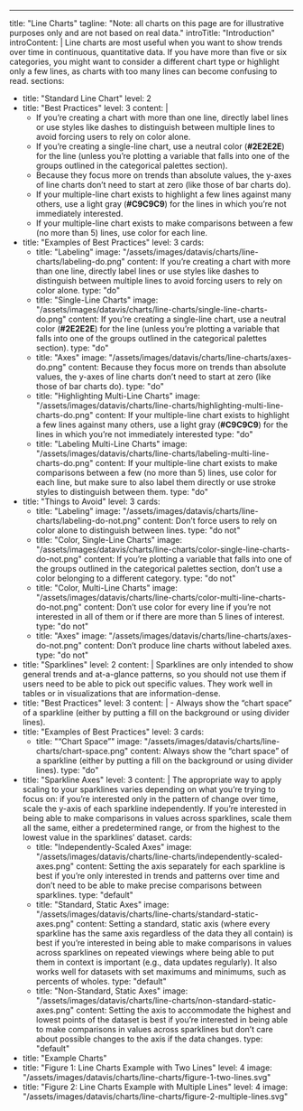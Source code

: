 ---
title: "Line Charts"
tagline: "Note: all charts on this page are for illustrative purposes only and are not based on real data."
introTitle: "Introduction"
introContent: | 
        Line charts are most useful when you want to show trends over time in continuous, quantitative data. If you have more than five or six categories, you might want to consider a different chart type or highlight only a few lines, as charts with too many lines can become confusing to read.
sections:
  - title: "Standard Line Chart"
    level: 2
  - title: "Best Practices"
    level: 3
    content: |
      - If you’re creating a chart with more than one line, directly label lines or use styles like dashes to distinguish between multiple lines to avoid forcing users to rely on color alone.
      - If you’re creating a single-line chart, use a neutral color (**#2E2E2E**) for the line (unless you’re plotting a variable that falls into one of the groups outlined in the categorical palettes section).
      - Because they focus more on trends than absolute values, the y-axes of line charts don’t need to start at zero (like those of bar charts do).
      - If your multiple-line chart exists to highlight a few lines against many others, use a light gray (**#C9C9C9**) for the lines in which you’re not immediately interested.
      - If your multiple-line chart exists to make comparisons between a few (no more than 5) lines, use color for each line.
  - title: "Examples of Best Practices"
    level: 3
    cards:
    - title: "Labeling"
      image: "/assets/images/datavis/charts/line-charts/labeling-do.png"
      content: If you’re creating a chart with more than one line, directly label lines or use styles like dashes to distinguish between multiple lines to avoid forcing users to rely on color alone.
      type: "do"
    - title: "Single-Line Charts"
      image: "/assets/images/datavis/charts/line-charts/single-line-charts-do.png"
      content: If you’re creating a single-line chart, use a neutral color (**#2E2E2E**) for the line (unless you’re plotting a variable that falls into one of the groups outlined in the categorical palettes section).
      type: "do"
    - title: "Axes"
      image: "/assets/images/datavis/charts/line-charts/axes-do.png"
      content: Because they focus more on trends than absolute values, the y-axes of line charts don’t need to start at zero (like those of bar charts do).
      type: "do"
    - title: "Highlighting Multi-Line Charts"
      image: "/assets/images/datavis/charts/line-charts/highlighting-multi-line-charts-do.png"
      content: If your multiple-line chart exists to highlight a few lines against many others, use a light gray (**#C9C9C9**) for the lines in which you’re not immediately interested
      type: "do"
    - title: "Labeling Multi-Line Charts"
      image: "/assets/images/datavis/charts/line-charts/labeling-multi-line-charts-do.png"
      content: If your multiple-line chart exists to make comparisons between a few (no more than 5) lines, use color for each line, but make sure to also label them directly or use stroke styles to distinguish between them.
      type: "do"
  - title: "Things to Avoid"
    level: 3
    cards:
    - title: "Labeling"
      image: "/assets/images/datavis/charts/line-charts/labeling-do-not.png"
      content: Don’t force users to rely on color alone to distinguish between lines.
      type: "do not"
    - title: "Color, Single-Line Charts"
      image: "/assets/images/datavis/charts/line-charts/color-single-line-charts-do-not.png"
      content: If you’re plotting a variable that falls into one of the groups outlined in the categorical palettes section, don’t use a color belonging to a different category.
      type: "do not"
    - title: "Color, Multi-Line Charts"
      image: "/assets/images/datavis/charts/line-charts/color-multi-line-charts-do-not.png"
      content: Don’t use color for every line if you’re not interested in all of them or if there are more than 5 lines of interest.
      type: "do not"
    - title: "Axes"
      image: "/assets/images/datavis/charts/line-charts/axes-do-not.png"
      content: Don’t produce line charts without labeled axes.
      type: "do not"
  - title: "Sparklines"
    level: 2
    content: |
        Sparklines are only intended to show general trends and at-a-glance patterns, so you should not use them if users need to be able to pick out specific values. They work well in tables or in visualizations that are information-dense.
  - title: "Best Practices"
    level: 3
    content: |
        - Always show the “chart space” of a sparkline (either by putting a fill on the background or using divider lines).
  - title: "Examples of Best Practices"
    level: 3
    cards:
    - title: "“Chart Space”"
      image: "/assets/images/datavis/charts/line-charts/chart-space.png"
      content: Always show the “chart space” of a sparkline (either by putting a fill on the background or using divider lines).
      type: "do"
  - title: "Sparkline Axes"
    level: 3
    content: |
        The appropriate way to apply scaling to your sparklines varies depending on what you’re trying to focus on: if you’re interested only in the pattern of change over time, scale the y-axis of each sparkline independently. If you’re interested in being able to make comparisons in values across sparklines, scale them all the same, either a predetermined range, or from the highest to the lowest value in the sparklines’ dataset.
    cards:
    - title: "Independently-Scaled Axes"
      image: "/assets/images/datavis/charts/line-charts/independently-scaled-axes.png"
      content: Setting the axis separately for each sparkline is best if you’re only interested in trends and patterns over time and don’t need to be able to make precise comparisons between sparklines.
      type: "default"
    - title: "Standard, Static Axes"
      image: "/assets/images/datavis/charts/line-charts/standard-static-axes.png"
      content: Setting a standard, static axis (where every sparkline has the same axis regardless of the data they all contain) is best if you’re interested in being able to make comparisons in values across sparklines on repeated viewings where being able to put them in context is important (e.g., data updates regularly). It also works well for datasets with set maximums and minimums, such as percents of wholes.
      type: "default"
    - title: "Non-Standard, Static Axes"
      image: "/assets/images/datavis/charts/line-charts/non-standard-static-axes.png"
      content: Setting the axis to accommodate the highest and lowest points of the dataset is best if you’re interested in being able to make comparisons in values across sparklines but don’t care about possible changes to the axis if the data changes.
      type: "default"
  - title: "Example Charts"
  - title: "Figure 1: Line Charts Example with Two Lines"
    level: 4
    image: "/assets/images/datavis/charts/line-charts/figure-1-two-lines.svg"
  - title: "Figure 2: Line Charts Example with Multiple Lines"
    level: 4
    image: "/assets/images/datavis/charts/line-charts/figure-2-multiple-lines.svg"